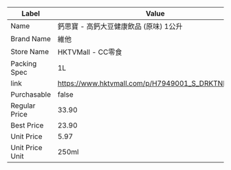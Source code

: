 | Label           | Value                                              |
| --------------- | -------------------------------------------------- |
| Name            | 鈣思寶 - 高鈣大豆健康飲品 (原味) 1公升                            |
| Brand Name      | 維他                                                 |
| Store Name      | HKTVMall - CC零食                                    |
| Packing Spec    | 1L                                                 |
| link            | https://www.hktvmall.com/p/H7949001_S_DRKTNMILK004 |
| Purchasable     | false                                              |
| Regular Price   | 33.90                                              |
| Best Price      | 23.90                                              |
| Unit Price      | 5.97                                               |
| Unit Price Unit | 250ml                                              |
